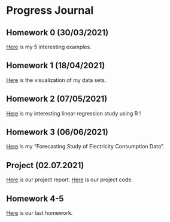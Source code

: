 ﻿# Progress Journal

## Homework 0 (30/03/2021)

[Here](files/interesting_examples.html) is my 5 interesting examples.

## Homework 1 (18/04/2021)

[Here](files/HW1/homework1.html) is the visualization of my data sets.

## Homework 2 (07/05/2021)

[Here](files/HW2/Homework2.html) is my interesting linear regression study using R !

## Homework 3 (06/06/2021)

[Here](files/HW3/Homework3.html) is my “Forecasting Study of Electricity Consumption Data”.

## Project (02.07.2021)

[Here](files/Project/projectreport.html) is our project report.
[Here](files/Project/project.Rmd) is our project code.

## Homework 4-5 

[Here](files/HW4-5/homework4-5.html) is our last homework.

